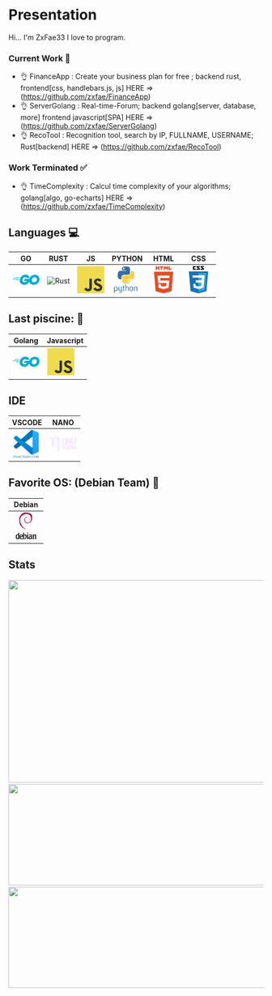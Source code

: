# Presentation

Hi... I'm ZxFae33
I love to program.

### Current Work 🚀

- 👌 FinanceApp : Create your business plan for free ; backend rust, frontend[css, handlebars.js, js] HERE => (https://github.com/zxfae/FinanceApp)
- :ok_hand: ServerGolang : Real-time-Forum; backend golang[server, database, more] frontend javascript[SPA] HERE => (https://github.com/zxfae/ServerGolang)
- :ok_hand: RecoTool : Recognition tool, search by IP, FULLNAME, USERNAME; Rust[backend] HERE => (https://github.com/zxfae/RecoTool)


### Work Terminated ✅
- 👌 TimeComplexity : Calcul time complexity of your algorithms; golang[algo, go-echarts] HERE => (https://github.com/zxfae/TimeComplexity)

## Languages :computer:

| GO | RUST | JS | PYTHON | HTML | CSS
|----------|----------|----------|-----|-----|-----|
| <img src="https://github.com/devicons/devicon/blob/master/icons/go/go-original-wordmark.svg" title="Golang" alt="Golang" width="55" height="55"/> | <img src="https://www.rust-lang.org/logos/rust-logo-128x128.png" title="Rust"  alt="Rust" width="55" height="55"/> |  <img src="https://github.com/devicons/devicon/blob/master/icons/javascript/javascript-original.svg" title="JavaScript" alt="JavaScript" width="55" height="55"/> | <img src="https://github.com/devicons/devicon/blob/master/icons/python/python-original-wordmark.svg" title="Python" alt="Python" width="55" height="55"/> |  <img src="https://github.com/devicons/devicon/blob/master/icons/html5/html5-plain-wordmark.svg" title="HTML" alt="HTML" width="55" height="55"/> |<img src="https://github.com/devicons/devicon/blob/master/icons/css3/css3-original-wordmark.svg" title="CSS" alt="CSS" width="55" height="55"/>

## Last piscine: :ocean:

| Golang | Javascript |
|----------|----------|
| <img src="https://github.com/devicons/devicon/blob/master/icons/go/go-original-wordmark.svg" title="Golang" alt="Golang" width="55" height="55"/> |  <img src="https://github.com/devicons/devicon/blob/master/icons/javascript/javascript-original.svg" title="JavaScript" alt="JavaScript" width="55" height="55"/> 

## IDE

| VSCODE | NANO
|----------|----------|
| <img src="https://github.com/devicons/devicon/blob/master/icons/vscode/vscode-original-wordmark.svg" title="VSCode" alt="VSCode" width="55" height="55"/> | <img src="https://github.com/devicons/devicon/blob/master/icons/nano/nano-original-wordmark.svg" title="Nano"  alt="Nano" width="55" height="55"/> |

## Favorite OS: (Debian Team) :floppy_disk:

| Debian |
|----------|
| <img src="https://github.com/devicons/devicon/blob/master/icons/debian/debian-original-wordmark.svg" title="Debian" alt="Debian" width="55" height="55"/>

## Stats
<p align="center">
 <img width="600" height="400" src="https://github-readme-stats.vercel.app/api/top-langs/?username=zxfae&theme=merko&show_icons=true&count_private=true&hide_border=false">
  <img width="600" height="200" src="https://github-readme-stats.vercel.app/api?username=zxfae&theme=merko&show_icons=true&hide_border=false">
  <img width="600" height="200" src="https://github-readme-streak-stats.herokuapp.com/?user=zxfae&theme=merko&hide_border=false">
</p>
